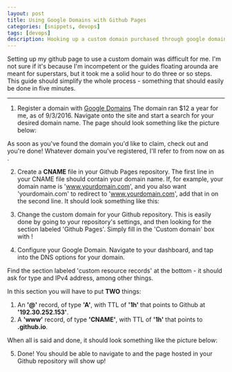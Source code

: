 ```yaml
---
layout: post
title: Using Google Domains with Github Pages
categories: [snippets, devops]
tags: [devops]
description: Hooking up a custom domain purchased through google domains with your site hosted through github - no more <username>.github.io sites!
---
```


Setting up my github page to use a custom domain was difficult for me. I'm not sure if it's because I'm incompetent or the guides
floating arounda are meant for superstars, but it took me a solid hour to do three or so steps. This guide should simplify the 
whole process - something that should easily be done in five minutes.

***
1) Register a domain with [Google Domains](https://domains.google/)
  The domain ran $12 a year for me, as of 9/3/2016. Navigate onto the site and start a search for your desired domain name. The page
  should look something like the picture below:



  As soon as you've found the domain you'd like to claim, check out and you're done! Whatever domain you've registered, I'll refer to
  from now on as <yourdomain>.
  

2) Create a **CNAME** file in your Github Pages repository.
  The first line in your CNAME file should contain your domain name. If, for example, your domain name is 'www.yourdomain.com', 
  and you also want 'yourdomain.com' to redirect to 'www.yourdomain.com', add that in on the second line. It should look something
  like this:
  
  
3) Change the custom domain for your Github repository.
  This is easily done by going to your repository's settings, and then looking for the section labeled 'Github Pages'. Simply fill
  in the 'Custom domain' box with <yourdomain>!

4) Configure your Google Domain.
  Navigate to your dashboard, and tap into the DNS options for your domain.
  
  Find the section labeled 'custom resource records' at the bottom - it should ask for type and IPv4 address, among other things.
  
  In this section you will have to put **TWO** things:
  1) An **'@'** record, of type **'A'**, with TTL of **'1h'** that points to Github at **'192.30.252.153'**.
  2) A **'www'** record, of type **'CNAME'**, with TTL of **'1h'** that points to **<yourusername>.github.io**.
  
  When all is said and done, it should look something like the picture below:
  
  
  
  
  
  
  
  
5. Done!
  You should be able to navigate to <yourdomain> and the page hosted in your Github repository will show up!
